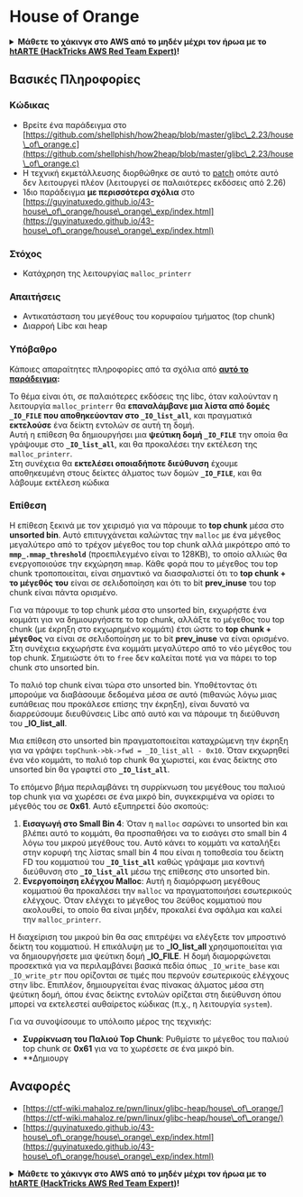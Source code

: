 # House of Orange

<details>

<summary><strong>Μάθετε το χάκινγκ στο AWS από το μηδέν μέχρι τον ήρωα με το</strong> <a href="https://training.hacktricks.xyz/courses/arte"><strong>htARTE (HackTricks AWS Red Team Expert)</strong></a><strong>!</strong></summary>

Άλλοι τρόποι υποστήριξης του HackTricks:

* Αν θέλετε να δείτε την **εταιρεία σας διαφημισμένη στο HackTricks** ή να **κατεβάσετε το HackTricks σε μορφή PDF** ελέγξτε τα [**ΣΧΕΔΙΑ ΣΥΝΔΡΟΜΗΣ**](https://github.com/sponsors/carlospolop)!
* Αποκτήστε το [**επίσημο PEASS & HackTricks swag**](https://peass.creator-spring.com)
* Ανακαλύψτε την [**Οικογένεια PEASS**](https://opensea.io/collection/the-peass-family), τη συλλογή μας από αποκλειστικά [**NFTs**](https://opensea.io/collection/the-peass-family)
* **Εγγραφείτε** στην 💬 [**ομάδα Discord**](https://discord.gg/hRep4RUj7f) ή στην [**ομάδα τηλεγραφήματος**](https://t.me/peass) ή **ακολουθήστε** μας στο **Twitter** 🐦 [**@hacktricks\_live**](https://twitter.com/hacktricks\_live)**.**
* **Μοιραστείτε τα χάκινγκ κόλπα σας υποβάλλοντας PRs** στα αποθετήρια [**HackTricks**](https://github.com/carlospolop/hacktricks) και [**HackTricks Cloud**](https://github.com/carlospolop/hacktricks-cloud) στο GitHub.

</details>

## Βασικές Πληροφορίες

### Κώδικας

* Βρείτε ένα παράδειγμα στο [https://github.com/shellphish/how2heap/blob/master/glibc\_2.23/house\_of\_orange.c](https://github.com/shellphish/how2heap/blob/master/glibc\_2.23/house\_of\_orange.c)
* Η τεχνική εκμετάλλευσης διορθώθηκε σε αυτό το [patch](https://sourceware.org/git/?p=glibc.git;a=blobdiff;f=stdlib/abort.c;h=117a507ff88d862445551f2c07abb6e45a716b75;hp=19882f3e3dc1ab830431506329c94dcf1d7cc252;hb=91e7cf982d0104f0e71770f5ae8e3faf352dea9f;hpb=0c25125780083cbba22ed627756548efe282d1a0) οπότε αυτό δεν λειτουργεί πλέον (λειτουργεί σε παλαιότερες εκδόσεις από 2.26)
* Ίδιο παράδειγμα **με περισσότερα σχόλια** στο [https://guyinatuxedo.github.io/43-house\_of\_orange/house\_orange\_exp/index.html](https://guyinatuxedo.github.io/43-house\_of\_orange/house\_orange\_exp/index.html)

### Στόχος

* Κατάχρηση της λειτουργίας `malloc_printerr`

### Απαιτήσεις

* Αντικατάσταση του μεγέθους του κορυφαίου τμήματος (top chunk)
* Διαρροή Libc και heap

### Υπόβαθρο

Κάποιες απαραίτητες πληροφορίες από τα σχόλια από [**αυτό το παράδειγμα**](https://guyinatuxedo.github.io/43-house\_of\_orange/house\_orange\_exp/index.html)**:**

Το θέμα είναι ότι, σε παλαιότερες εκδόσεις της libc, όταν καλούνταν η λειτουργία `malloc_printerr` θα **επαναλάμβανε μια λίστα από δομές `_IO_FILE` που αποθηκεύονταν στο `_IO_list_all`**, και πραγματικά **εκτελούσε** ένα δείκτη εντολών σε αυτή τη δομή.\
Αυτή η επίθεση θα δημιουργήσει μια **ψεύτικη δομή `_IO_FILE`** την οποία θα γράψουμε στο **`_IO_list_all`**, και θα προκαλέσει την εκτέλεση της `malloc_printerr`.\
Στη συνέχεια θα **εκτελέσει οποιαδήποτε διεύθυνση** έχουμε αποθηκευμένη στους δείκτες άλματος των δομών **`_IO_FILE`**, και θα λάβουμε εκτέλεση κώδικα

### Επίθεση

Η επίθεση ξεκινά με τον χειρισμό για να πάρουμε το **top chunk** μέσα στο **unsorted bin**. Αυτό επιτυγχάνεται καλώντας την `malloc` με ένα μέγεθος μεγαλύτερο από το τρέχον μέγεθος του top chunk αλλά μικρότερο από το **`mmp_.mmap_threshold`** (προεπιλεγμένο είναι το 128ΚΒ), το οποίο αλλιώς θα ενεργοποιούσε την εκχώρηση `mmap`. Κάθε φορά που το μέγεθος του top chunk τροποποιείται, είναι σημαντικό να διασφαλιστεί ότι το **top chunk + το μέγεθός του** είναι σε σελιδοποίηση και ότι το bit **prev\_inuse** του top chunk είναι πάντα ορισμένο.

Για να πάρουμε το top chunk μέσα στο unsorted bin, εκχωρήστε ένα κομμάτι για να δημιουργήσετε το top chunk, αλλάξτε το μέγεθος του top chunk (με έκρηξη στο εκχωρημένο κομμάτι) έτσι ώστε το **top chunk + μέγεθος** να είναι σε σελιδοποίηση με το bit **prev\_inuse** να είναι ορισμένο. Στη συνέχεια εκχωρήστε ένα κομμάτι μεγαλύτερο από το νέο μέγεθος του top chunk. Σημειώστε ότι το `free` δεν καλείται ποτέ για να πάρει το top chunk στο unsorted bin.

Το παλιό top chunk είναι τώρα στο unsorted bin. Υποθέτοντας ότι μπορούμε να διαβάσουμε δεδομένα μέσα σε αυτό (πιθανώς λόγω μιας ευπάθειας που προκάλεσε επίσης την έκρηξη), είναι δυνατό να διαρρεύσουμε διευθύνσεις Libc από αυτό και να πάρουμε τη διεύθυνση του **\_IO\_list\_all**.

Μια επίθεση στο unsorted bin πραγματοποιείται καταχρώμενη την έκρηξη για να γράψει `topChunk->bk->fwd = _IO_list_all - 0x10`. Όταν εκχωρηθεί ένα νέο κομμάτι, το παλιό top chunk θα χωριστεί, και ένας δείκτης στο unsorted bin θα γραφτεί στο **`_IO_list_all`**.

Το επόμενο βήμα περιλαμβάνει τη συρρίκνωση του μεγέθους του παλιού top chunk για να χωρέσει σε ένα μικρό bin, συγκεκριμένα να ορίσει το μέγεθός του σε **0x61**. Αυτό εξυπηρετεί δύο σκοπούς:

1. **Εισαγωγή στο Small Bin 4**: Όταν η `malloc` σαρώνει το unsorted bin και βλέπει αυτό το κομμάτι, θα προσπαθήσει να το εισάγει στο small bin 4 λόγω του μικρού μεγέθους του. Αυτό κάνει το κομμάτι να καταλήξει στην κορυφή της λίστας small bin 4 που είναι η τοποθεσία του δείκτη FD του κομματιού του **`_IO_list_all`** καθώς γράψαμε μια κοντινή διεύθυνση στο **`_IO_list_all`** μέσω της επίθεσης στο unsorted bin.
2. **Ενεργοποίηση ελέγχου Malloc**: Αυτή η διαμόρφωση μεγέθους κομματιού θα προκαλέσει την `malloc` να πραγματοποιήσει εσωτερικούς ελέγχους. Όταν ελέγχει το μέγεθος του Ϩεύθος κομματιού που ακολουθεί, το οποίο θα είναι μηδέν, προκαλεί ένα σφάλμα και καλεί την `malloc_printerr`.

Η διαχείριση του μικρού bin θα σας επιτρέψει να ελέγξετε τον μπροστινό δείκτη του κομματιού. Η επικάλυψη με το **\_IO\_list\_all** χρησιμοποιείται για να δημιουργήσετε μια ψεύτικη δομή **\_IO\_FILE**. Η δομή διαμορφώνεται προσεκτικά για να περιλαμβάνει βασικά πεδία όπως `_IO_write_base` και `_IO_write_ptr` που ορίζονται σε τιμές που περνούν εσωτερικούς ελέγχους στην libc. Επιπλέον, δημιουργείται ένας πίνακας άλματος μέσα στη ψεύτικη δομή, όπου ένας δείκτης εντολών ορίζεται στη διεύθυνση όπου μπορεί να εκτελεστεί αυθαίρετος κώδικας (π.χ., η λειτουργία `system`).

Για να συνοψίσουμε το υπόλοιπο μέρος της τεχνικής:

* **Συρρίκνωση του Παλιού Top Chunk**: Ρυθμίστε το μέγεθος του παλιού top chunk σε **0x61** για να το χωρέσετε σε ένα μικρό bin.
* **Δημιουργ
## Αναφορές

* [https://ctf-wiki.mahaloz.re/pwn/linux/glibc-heap/house\_of\_orange/](https://ctf-wiki.mahaloz.re/pwn/linux/glibc-heap/house\_of\_orange/)
* [https://guyinatuxedo.github.io/43-house\_of\_orange/house\_orange\_exp/index.html](https://guyinatuxedo.github.io/43-house\_of\_orange/house\_orange\_exp/index.html)

<details>

<summary><strong>Μάθετε το χάκινγκ στο AWS από το μηδέν μέχρι τον ήρωα με το</strong> <a href="https://training.hacktricks.xyz/courses/arte"><strong>htARTE (HackTricks AWS Red Team Expert)</strong></a><strong>!</strong></summary>

Άλλοι τρόποι υποστήριξης του HackTricks:

* Αν θέλετε να δείτε την **εταιρεία σας διαφημισμένη στο HackTricks** ή να **κατεβάσετε το HackTricks σε μορφή PDF** ελέγξτε τα [**ΣΧΕΔΙΑ ΣΥΝΔΡΟΜΗΣ**](https://github.com/sponsors/carlospolop)!
* Αποκτήστε το [**επίσημο PEASS & HackTricks swag**](https://peass.creator-spring.com)
* Ανακαλύψτε [**Την Οικογένεια PEASS**](https://opensea.io/collection/the-peass-family), τη συλλογή μας από αποκλειστικά [**NFTs**](https://opensea.io/collection/the-peass-family)
* **Εγγραφείτε στη** 💬 [**ομάδα Discord**](https://discord.gg/hRep4RUj7f) ή στη [**ομάδα telegram**](https://t.me/peass) ή **ακολουθήστε** μας στο **Twitter** 🐦 [**@hacktricks\_live**](https://twitter.com/hacktricks\_live)**.**
* **Μοιραστείτε τα χάκινγκ κόλπα σας υποβάλλοντας PRs στα** [**HackTricks**](https://github.com/carlospolop/hacktricks) και [**HackTricks Cloud**](https://github.com/carlospolop/hacktricks-cloud) αποθετήρια στο GitHub.

</details>
